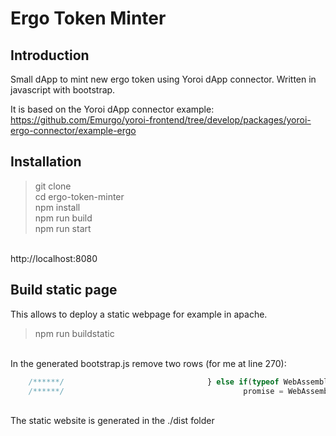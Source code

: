 # Ergo Token Minter

## Introduction

Small dApp to mint new ergo token using Yoroi dApp connector.
Written in javascript with bootstrap.

It is based on the Yoroi dApp connector example: https://github.com/Emurgo/yoroi-frontend/tree/develop/packages/yoroi-ergo-connector/example-ergo

## Installation

> git clone <br/>
> cd ergo-token-minter <br/>
> npm install <br/>
> npm run build <br/>
> npm run start <br/>
<br/>
http://localhost:8080

## Build static page

This allows to deploy a static webpage for example in apache.

> npm run buildstatic

<br/>In the generated bootstrap.js remove two rows (for me at line 270):
```javascript
    /******/                                } else if(typeof WebAssembly.instantiateStreaming === 'function') {
    /******/                                        promise = WebAssembly.instantiateStreaming(req, importObject);
```
<br/>The static website is generated in the ./dist folder
